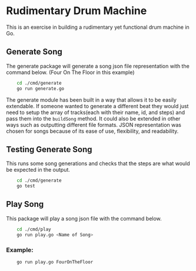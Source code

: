 # Rudimentary Drum Machine

This is an exercise in building a rudimentary yet functional drum machine in Go.

## Generate Song

The generate package will generate a song json file representation with the command below. (Four On The Floor in this example)

```bash
    cd ./cmd/generate
    go run generate.go
```

The generate module has been built in a way that allows it to be easily extendable. If someone wanted to generate a different beat they would just need to setup the array of tracks(each with their name, id, and steps) and pass them into the `buildSong` method. It could also be extended in other ways such as outputting different file formats. JSON representation was chosen for songs because of its ease of use, flexibility, and readability.

## Testing Generate Song

This runs some song generations and checks that the steps are what would be expected in the output.

```bash
    cd ./cmd/generate
    go test
```

## Play Song

This package will play a song json file with the command below.

```bash
    cd ./cmd/play
    go run play.go <Name of Song>
```

### Example:

```bash
    go run play.go FourOnTheFloor
```
